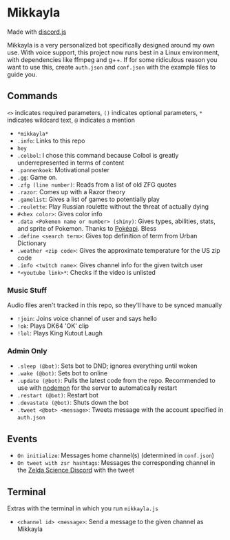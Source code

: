 # Mikkayla
Made with [discord.js](https://discord.js.org/)

Mikkayla is a very personalized bot specifically designed around my own use.
With voice support, this project now runs best in a Linux environment, with dependencies like ffmpeg and g++. If for some ridiculous reason you want to use this, create `auth.json` and `conf.json` with the example files to guide you.

## Commands
`<>` indicates required parameters, `()` indicates optional parameters, `*` indicates wildcard text, `@` indicates a mention
- `*mikkayla*`
- `.info`: Links to this repo
- `hey`
- `.colbol`: I chose this command because Colbol is greatly underrepresented in terms of content
- `.pannenkoek`: Motivational poster
- `.gg`: Game on.
- `.zfg (line number)`: Reads from a list of old ZFG quotes
- `.razor`: Comes up with a Razor theory
- `.gamelist`: Gives a list of games to potentially play
- `.roulette`: Play Russian roulette without the threat of actually dying
- `#<hex color>`: Gives color info
- `.data <Pokemon name or number> (shiny)`: Gives types, abilities, stats, and sprite of Pokemon. Thanks to [Pokéapi](https://pokeapi.co/). Bless
- `.define <search term>`: Gives top definition of term from Urban Dictionary
- `.weather <zip code>`: Gives the approximate temperature for the US zip code
- `.info <twitch name>`: Gives channel info for the given twitch user
- `*<youtube link>*`: Checks if the video is unlisted

### Music Stuff
Audio files aren't tracked in this repo, so they'll have to be synced manually
- `!join`: Joins voice channel of user and says hello
- `!ok`: Plays DK64 'OK' clip
- `!lol`: Plays King Kutout Laugh

### Admin Only
- `.sleep (@bot)`: Sets bot to DND; ignores everything until woken
- `.wake (@bot)`: Sets bot to online
- `.update (@bot)`: Pulls the latest code from the repo. Recommended to use with [nodemon](https://nodemon.io/) for the server to automatically restart
- `.restart (@bot)`: Restart bot
- `.devastate (@bot)`: Shuts down the bot
- `.tweet <@bot> <message>`: Tweets message with the account specified in `auth.json`

## Events
- `On initialize`: Messages home channel(s) (determined in `conf.json`)
- `On tweet with zsr hashtags`: Messages the corresponding channel in the [Zelda Science Discord](https://discord.gg/pwsZ6eD) with the tweet

## Terminal
Extras with the terminal in which you run `mikkayla.js`
- `<channel id> <message>`: Send a message to the given channel as Mikkayla
